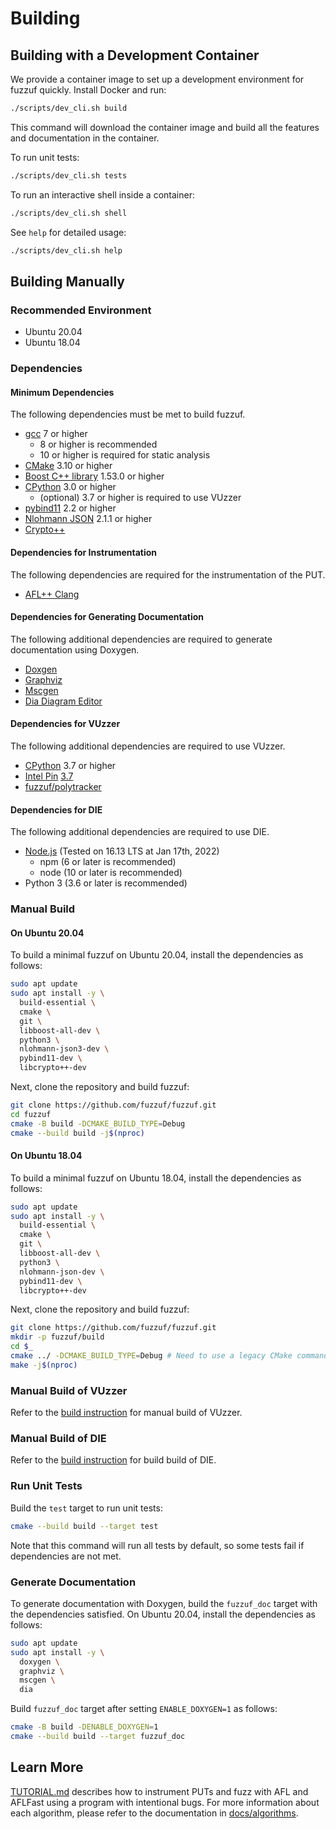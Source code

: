 # Building

## Building with a Development Container

We provide a container image to set up a development environment for fuzzuf quickly.
Install Docker and run:

```bash
./scripts/dev_cli.sh build
```

This command will download the container image and build all the features and documentation in the container.

To run unit tests:

```bash
./scripts/dev_cli.sh tests
```

To run an interactive shell inside a container:

```bash
./scripts/dev_cli.sh shell
```

See `help` for detailed usage:

```bash
./scripts/dev_cli.sh help
```

## Building Manually

### Recommended Environment

* Ubuntu 20.04
* Ubuntu 18.04

### Dependencies

#### Minimum Dependencies

The following dependencies must be met to build fuzzuf.

* [gcc](https://gcc.gnu.org/) 7 or higher
  * 8 or higher is recommended
  * 10 or higher is required for static analysis
* [CMake](https://cmake.org/) 3.10 or higher
* [Boost C++ library](https://www.boost.org/) 1.53.0 or higher
* [CPython](https://www.python.org/) 3.0 or higher
  * (optional) 3.7 or higher is required to use VUzzer
* [pybind11](https://pybind11.readthedocs.io/en/stable/) 2.2 or higher
* [Nlohmann JSON](https://json.nlohmann.me/) 2.1.1 or higher
* [Crypto\+\+](https://www.cryptopp.com/)

#### Dependencies for Instrumentation

The following dependencies are required for the instrumentation of the PUT.

* [AFL\+\+ Clang](https://github.com/AFLplusplus/AFLplusplus)

#### Dependencies for Generating Documentation

The following additional dependencies are required to generate documentation using Doxygen.

* [Doxgen](https://www.doxygen.nl/index.html)
* [Graphviz](https://graphviz.org/)
* [Mscgen](https://www.mcternan.me.uk/mscgen/)
* [Dia Diagram Editor](https://sourceforge.net/projects/dia-installer/)

#### Dependencies for VUzzer

The following additional dependencies are required to use VUzzer.

* [CPython](https://www.python.org/) 3.7 or higher
* [Intel Pin](https://software.intel.com/content/www/us/en/develop/articles/pin-a-dynamic-binary-instrumentation-tool.html) [3.7](https://software.intel.com/sites/landingpage/pintool/downloads/pin-3.7-97619-g0d0c92f4f-gcc-linux.tar.gz)
* [fuzzuf/polytracker](https://github.com/fuzzuf/polytracker)

#### Dependencies for DIE

The following additional dependencies are required to use DIE.

* [Node.js](https://nodejs.org/en/download/) (Tested on 16.13 LTS at Jan 17th, 2022)
  * npm (6 or later is recommended)
  * node (10 or later is recommended)
* Python 3 (3.6 or later is recommended)

### Manual Build

#### On Ubuntu 20.04

To build a minimal fuzzuf on Ubuntu 20.04, install the dependencies as follows:

```bash
sudo apt update
sudo apt install -y \
  build-essential \
  cmake \
  git \
  libboost-all-dev \
  python3 \
  nlohmann-json3-dev \
  pybind11-dev \
  libcrypto++-dev
```

Next, clone the repository and build fuzzuf:

```bash
git clone https://github.com/fuzzuf/fuzzuf.git
cd fuzzuf
cmake -B build -DCMAKE_BUILD_TYPE=Debug
cmake --build build -j$(nproc)
```

#### On Ubuntu 18.04

To build a minimal fuzzuf on Ubuntu 18.04, install the dependencies as follows:

```bash
sudo apt update
sudo apt install -y \
  build-essential \
  cmake \
  git \
  libboost-all-dev \
  python3 \
  nlohmann-json-dev \
  pybind11-dev \
  libcrypto++-dev
```

Next, clone the repository and build fuzzuf:

```bash
git clone https://github.com/fuzzuf/fuzzuf.git
mkdir -p fuzzuf/build
cd $_
cmake ../ -DCMAKE_BUILD_TYPE=Debug # Need to use a legacy CMake command as apt installs old one
make -j$(nproc)
```

### Manual Build of VUzzer

Refer to the [build instruction](/docs/algorithms/vuzzer/build_en.md) for manual build of VUzzer.

### Manual Build of DIE

Refer to the [build instruction](/docs/algorithms/die/algorithm_en.md) for build build of DIE.

### Run Unit Tests

Build the `test` target to run unit tests:

```bash
cmake --build build --target test
```

Note that this command will run all tests by default, so some tests fail if dependencies are not met.

### Generate Documentation

To generate documentation with Doxygen, build the `fuzzuf_doc` target with the dependencies satisfied. On Ubuntu 20.04, install the dependencies as follows:

```bash
sudo apt update
sudo apt install -y \
  doxygen \
  graphviz \
  mscgen \
  dia
```

Build `fuzzuf_doc` target after setting `ENABLE_DOXYGEN=1` as follows:

```bash
cmake -B build -DENABLE_DOXYGEN=1
cmake --build build --target fuzzuf_doc
```

## Learn More

[TUTORIAL.md](/TUTORIAL.md) describes how to instrument PUTs and fuzz with AFL and AFLFast using a program with intentional bugs.
For more information about each algorithm, please refer to the documentation in [docs/algorithms](/docs/algorithms).
